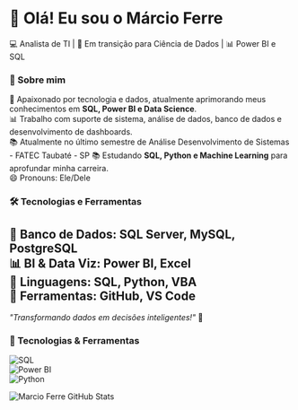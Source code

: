

# 👋 Olá! Eu sou o Márcio Ferre  

💻 Analista de TI | 🚀 Em transição para Ciência de Dados | 📊 Power BI e SQL  

### 📌 Sobre mim  
🎯 Apaixonado por tecnologia e dados, atualmente aprimorando meus conhecimentos em **SQL, Power BI e Data Science**.  
📊 Trabalho com suporte de sistema, análise de dados, banco de dados e desenvolvimento de dashboards.  
📚 Atualmente no último semestre de Análise Desenvolvimento de Sistemas - FATEC Taubaté - SP
📚 Estudando **SQL, Python e Machine Learning** para aprofundar minha carreira.  
😄 Pronouns: Ele/Dele

### 🛠️ Tecnologias e Ferramentas  
💾 **Banco de Dados:** SQL Server, MySQL, PostgreSQL  
📊 **BI & Data Viz:** Power BI, Excel  
📌 **Linguagens:** SQL, Python, VBA  
🔧 **Ferramentas:** GitHub, VS Code 
---
*"Transformando dados em decisões inteligentes!"* 🚀  

### 🔧 Tecnologias & Ferramentas  
![SQL](https://img.shields.io/badge/SQL-MySQL%20%7C%20PostgreSQL-blue)  
![Power BI](https://img.shields.io/badge/Power%20BI-Data%20Visualization-yellow)  
![Python](https://img.shields.io/badge/Python-Data%20Science%20%7C%20Machine%20Learning-green)  

![Marcio Ferre GitHub Stats](https://github-readme-stats.vercel.app/api?username=ferredev13&show_icons=true&theme=dracula)
